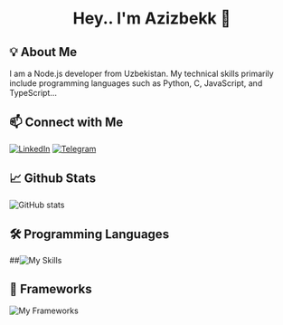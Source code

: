 <h1 align="center">Hey.. I'm Azizbekk 👋</h1>

## 💡 About Me
I am a Node.js developer from Uzbekistan. My technical skills primarily include programming languages such as Python, C, JavaScript, and TypeScript...

## 📫 Connect with Me
[![LinkedIn](https://img.shields.io/badge/-LinkedIn-blue?logo=linkedin)](https://linkedin.com/in/azizbek-mirzavaliyev-1aa1bb351/)
[![Telegram](https://img.shields.io/badge/-Telegram-blue?logo=telegram)](https://t.me/bek_air02)

## 📈 Github Stats
![GitHub stats](https://github-readme-stats.vercel.app/api?username=asadbekzaynobiddinov&show_icons=true&theme=radical)

## 🛠 Programming Languages
##![My Skills](https://skillicons.dev/icons?i=js,ts,nodejs,py,html,css,mysql,mongodb,linux,git,vscode)

## 🚀 Frameworks
![My Frameworks](https://skillicons.dev/icons?i=express,nestjs,react)
